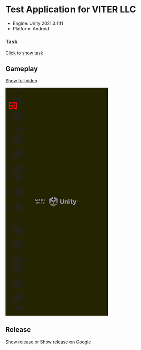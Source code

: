 # Test Application for VITER LLC
- Engine: Unity 2021.3.11f1
- Platform: Android
### Task
[Click to show task](https://view.officeapps.live.com/op/view.aspx?src=https://github.com/VyacheslavPridchin/VITER.TestApp/blob/main/Media/Task_Unity_v2.docx?raw=true)
## Gameplay
[Show full video](https://drive.google.com/file/d/1GFlTJvdsJaSnFhpWDKBIYr5-DzZkT0vP/view?usp=sharing)

![alt text](https://github.com/VyacheslavPridchin/VITER.TestApp/blob/129dd6066141ac564d878893f4a99d665c769ca7/Media/VITER-AppVideo.gif)

## Release
[Show release](https://github.com/VyacheslavPridchin/VITER.TestApp/releases/tag/TestApp) or [Show release on Google](https://drive.google.com/file/d/1GcXUx-ODoZoI7HbNnPxFMP_gzHPAu_ZV/view?usp=sharing)
